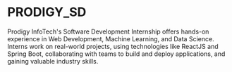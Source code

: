 # PRODIGY_SD
 Prodigy InfoTech's Software Development Internship offers hands-on experience in Web Development, Machine Learning, and Data Science. Interns work on real-world projects, using technologies like ReactJS and Spring Boot, collaborating with teams to build and deploy applications, and gaining valuable industry skills.
